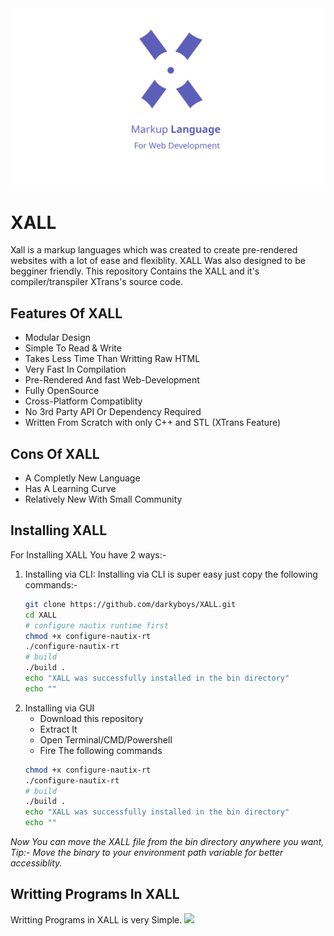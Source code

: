 <img src="img/Banner.png">

# XALL
Xall is a markup languages which was created to create pre-rendered websites with a lot of ease and flexiblity. XALL Was also designed to be begginer friendly. This repository Contains the XALL and it's compiler/transpiler XTrans's source code.

## Features Of XALL
- Modular Design
- Simple To Read & Write
- Takes Less Time Than Writting Raw HTML
- Very Fast In Compilation
- Pre-Rendered And fast Web-Development
- Fully OpenSource
- Cross-Platform Compatiblity
- No 3rd Party API Or Dependency Required
- Written From Scratch with only C++ and STL (XTrans Feature)

## Cons Of XALL
 - A Completly New Language
 - Has A Learning Curve
 - Relatively New With Small Community

## Installing XALL
For Installing XALL You have 2 ways:-
1. Installing via CLI:
   Installing via CLI is super easy just copy the following commands:-
   ```bash
   git clone https://github.com/darkyboys/XALL.git
   cd XALL
   # configure nautix runtime first
   chmod +x configure-nautix-rt
   ./configure-nautix-rt
   # build
   ./build .
   echo "XALL was successfully installed in the bin directory"
   echo ""
   ```
2. Installing via GUI
   - Download this repository
   - Extract It
   - Open Terminal/CMD/Powershell
   - Fire The following commands
   ```bash
   chmod +x configure-nautix-rt
   ./configure-nautix-rt
   # build
   ./build .
   echo "XALL was successfully installed in the bin directory"
   echo ""
   ```
*Now You can move the XALL file from the bin directory anywhere you want, Tip:- Move the binary to your environment path variable for better accessiblity.*

## Writting Programs In XALL
Writting Programs in XALL is very Simple.
<img src="img/demo.png">
